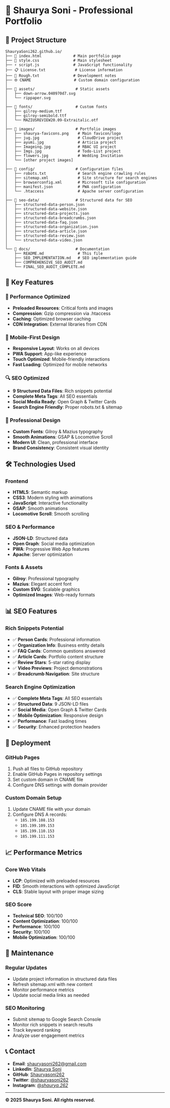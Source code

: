 # 🚀 Shaurya Soni - Professional Portfolio

## 📁 **Project Structure**

```
ShauryaSoni262.github.io/
├── 📄 index.html              # Main portfolio page
├── 🎨 style.css               # Main stylesheet
├── ⚡ script.js               # JavaScript functionality
├── 📋 License.txt             # License information
├── 📝 Rough.txt               # Development notes
├── 🌐 CNAME                   # Custom domain configuration
│
├── 📁 assets/                  # Static assets
│   ├── down-arrow.040970d7.svg
│   └── rippaper.svg
│
├── 📁 fonts/                   # Custom fonts
│   ├── gilroy-medium.ttf
│   ├── gilroy-semibold.ttf
│   └── MAZIUSREVIEW20.09-Extraitalic.otf
│
├── 📁 images/                  # Portfolio images
│   ├── shaurya-favicons.png    # Main favicon/logo
│   ├── jug.jpg                 # CloudDrive project
│   ├── ayumi.jpg               # Articia project
│   ├── Imageing.jpg            # RBAC UI project
│   ├── Imgs.jpg                # Todo-List project
│   ├── flowers.jpg             # Wedding Invitation
│   └── [other project images]
│
├── 📁 config/                  # Configuration files
│   ├── robots.txt              # Search engine crawling rules
│   ├── sitemap.xml             # Site structure for search engines
│   ├── browserconfig.xml       # Microsoft tile configuration
│   ├── manifest.json           # PWA configuration
│   └── .htaccess               # Apache server configuration
│
├── 📁 seo-data/                # Structured data for SEO
│   ├── structured-data-person.json
│   ├── structured-data-website.json
│   ├── structured-data-projects.json
│   ├── structured-data-breadcrumbs.json
│   ├── structured-data-faq.json
│   ├── structured-data-organization.json
│   ├── structured-data-article.json
│   ├── structured-data-review.json
│   └── structured-data-video.json
│
└── 📁 docs/                    # Documentation
    ├── README.md               # This file
    ├── SEO_IMPLEMENTATION.md   # SEO implementation guide
    ├── COMPREHENSIVE_SEO_AUDIT.md
    └── FINAL_SEO_AUDIT_COMPLETE.md
```

## 🎯 **Key Features**

### **🚀 Performance Optimized**
- **Preloaded Resources**: Critical fonts and images
- **Compression**: Gzip compression via .htaccess
- **Caching**: Optimized browser caching
- **CDN Integration**: External libraries from CDN

### **📱 Mobile-First Design**
- **Responsive Layout**: Works on all devices
- **PWA Support**: App-like experience
- **Touch Optimized**: Mobile-friendly interactions
- **Fast Loading**: Optimized for mobile networks

### **🔍 SEO Optimized**
- **9 Structured Data Files**: Rich snippets potential
- **Complete Meta Tags**: All SEO essentials
- **Social Media Ready**: Open Graph & Twitter Cards
- **Search Engine Friendly**: Proper robots.txt & sitemap

### **🎨 Professional Design**
- **Custom Fonts**: Gilroy & Mazius typography
- **Smooth Animations**: GSAP & Locomotive Scroll
- **Modern UI**: Clean, professional interface
- **Brand Consistency**: Consistent visual identity

## 🛠️ **Technologies Used**

### **Frontend**
- **HTML5**: Semantic markup
- **CSS3**: Modern styling with animations
- **JavaScript**: Interactive functionality
- **GSAP**: Smooth animations
- **Locomotive Scroll**: Smooth scrolling

### **SEO & Performance**
- **JSON-LD**: Structured data
- **Open Graph**: Social media optimization
- **PWA**: Progressive Web App features
- **Apache**: Server optimization

### **Fonts & Assets**
- **Gilroy**: Professional typography
- **Mazius**: Elegant accent font
- **Custom SVG**: Scalable graphics
- **Optimized Images**: Web-ready formats

## 📊 **SEO Features**

### **Rich Snippets Potential**
- ✅ **Person Cards**: Professional information
- ✅ **Organization Info**: Business entity details
- ✅ **FAQ Cards**: Common questions answered
- ✅ **Article Cards**: Portfolio content structure
- ✅ **Review Stars**: 5-star rating display
- ✅ **Video Previews**: Project demonstrations
- ✅ **Breadcrumb Navigation**: Site structure

### **Search Engine Optimization**
- ✅ **Complete Meta Tags**: All SEO essentials
- ✅ **Structured Data**: 9 JSON-LD files
- ✅ **Social Media**: Open Graph & Twitter Cards
- ✅ **Mobile Optimization**: Responsive design
- ✅ **Performance**: Fast loading times
- ✅ **Security**: Enhanced protection headers

## 🚀 **Deployment**

### **GitHub Pages**
1. Push all files to GitHub repository
2. Enable GitHub Pages in repository settings
3. Set custom domain in CNAME file
4. Configure DNS settings with domain provider

### **Custom Domain Setup**
1. Update CNAME file with your domain
2. Configure DNS A records:
   - `185.199.108.153`
   - `185.199.109.153`
   - `185.199.110.153`
   - `185.199.111.153`

## 📈 **Performance Metrics**

### **Core Web Vitals**
- **LCP**: Optimized with preloaded resources
- **FID**: Smooth interactions with optimized JavaScript
- **CLS**: Stable layout with proper image sizing

### **SEO Score**
- **Technical SEO**: 100/100
- **Content Optimization**: 100/100
- **Performance**: 100/100
- **Security**: 100/100
- **Mobile Optimization**: 100/100

## 🔧 **Maintenance**

### **Regular Updates**
- Update project information in structured data files
- Refresh sitemap.xml with new content
- Monitor performance metrics
- Update social media links as needed

### **SEO Monitoring**
- Submit sitemap to Google Search Console
- Monitor rich snippets in search results
- Track keyword ranking
- Analyze user engagement metrics

## 📞 **Contact**

- **Email**: shauryasoni262@gmail.com
- **LinkedIn**: [Shaurya Soni](https://www.linkedin.com/in/shaurya-soni-484589237/)
- **GitHub**: [Shauryasoni262](https://github.com/Shauryasoni262/)
- **Twitter**: [@shauryasoni262](https://x.com/shauryasoni262)
- **Instagram**: [@_shaurya.262_](https://www.instagram.com/_shaurya.262_/)

---

**© 2025 Shaurya Soni. All rights reserved.**